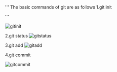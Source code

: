 
'''
The basic commands of git are as follows
  1.git init

  '''
  
  ![gitinit](https://user-images.githubusercontent.com/48467521/194320193-eb555843-980e-49f6-8a51-907add07dd4c.png)

  

2.git status 
![gitstatus](https://user-images.githubusercontent.com/48467521/194320418-9bb3926f-7d77-4226-826f-d750800efaca.png)


3.git add
![gitadd](https://user-images.githubusercontent.com/48467521/194320549-6f9571a6-65a8-40b3-9891-05b983b95067.png)


4.git commit

![gitcommit](https://user-images.githubusercontent.com/48467521/194320550-207199c2-53f3-4d3a-a6a0-4b73088ad589.png)
